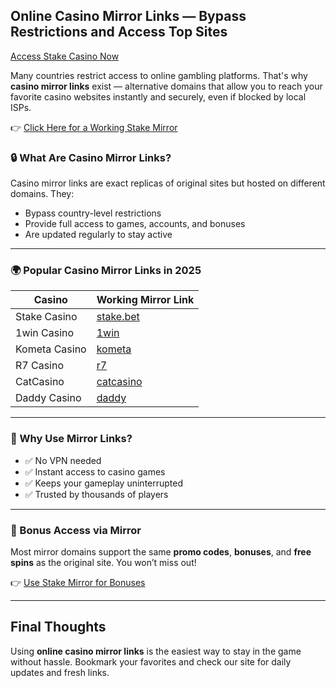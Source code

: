 ## Online Casino Mirror Links — Bypass Restrictions and Access Top Sites  
[Access Stake Casino Now](https://stake.com/?c=JiMxFVsp)

Many countries restrict access to online gambling platforms. That's why **casino mirror links** exist — alternative domains that allow you to reach your favorite casino websites instantly and securely, even if blocked by local ISPs.

👉 [Click Here for a Working Stake Mirror](https://stake.com/?c=JiMxFVsp)

### 🔒 What Are Casino Mirror Links?

Casino mirror links are exact replicas of original sites but hosted on different domains. They:

- Bypass country-level restrictions  
- Provide full access to games, accounts, and bonuses  
- Are updated regularly to stay active

---

### 🌍 Popular Casino Mirror Links in 2025

| Casino            | Working Mirror Link                                       |
|-------------------|-----------------------------------------------------------|
| Stake Casino      | [stake.bet](https://stake.bet/?c=JiMxFVsp)                |
| 1win Casino       | [1win](https://1wilib.life/casino/list?open=register&p=t09u) |
| Kometa Casino     | [kometa](https://tropical-path.com/s7d8a1999)             |
| R7 Casino         | [r7](https://aristocratic-hall.com/s7f064747)             |
| CatCasino         | [catcasino](https://catchthecatthree.com/s74cd5c49)       |
| Daddy Casino      | [daddy](https://aeruborony.com/se5595b94)                 |

---

### 🚀 Why Use Mirror Links?

- ✅ No VPN needed  
- ✅ Instant access to casino games  
- ✅ Keeps your gameplay uninterrupted  
- ✅ Trusted by thousands of players  

---

### 🧾 Bonus Access via Mirror

Most mirror domains support the same **promo codes**, **bonuses**, and **free spins** as the original site. You won’t miss out!

👉 [Use Stake Mirror for Bonuses](https://stake.com/?c=JiMxFVsp)

---

## Final Thoughts

Using **online casino mirror links** is the easiest way to stay in the game without hassle. Bookmark your favorites and check our site for daily updates and fresh links.

